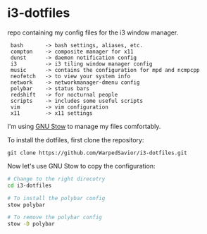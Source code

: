 # i3-dotfiles

repo containing my config files for the i3 window manager.

```
 bash       -> bash settings, aliases, etc.
 compton    -> composite manager for x11
 dunst      -> daemon notification config
 i3         -> i3 tiling window manager config
 music      -> contains the configuration for mpd and ncmpcpp
 neofetch   -> to view your system info
 network    -> networkmanager-dmenu config
 polybar    -> status bars
 redshift   -> for nocturnal people
 scripts    -> includes some useful scripts
 vim        -> vim configuration
 x11        -> x11 settings
```

I'm using [GNU Stow](https://www.gnu.org/software/stow/) to manage my files comfortably.

To install the dotfiles, first clone the repository:

    git clone https://github.com/WarpedSavior/i3-dotfiles.git

Now let's use GNU Stow to copy the configuration:

```bash
# Change to the right direcotry
cd i3-dotfiles

# To install the polybar config
stow polybar

# To remove the polybar config
stow -D polybar
```
